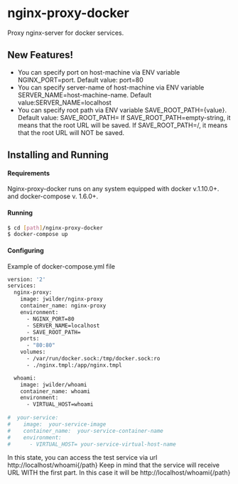# nginx-proxy-docker

Proxy nginx-server for docker services.


## New Features!
  - You can specify port on host-machine via ENV variable NGINX_PORT=port. Default value: port=80
  - You can specify server-name of host-machine via ENV variable SERVER_NAME=host-machine-name. Default value:SERVER_NAME=localhost
  - You can specify root path  via ENV variable SAVE_ROOT_PATH={value}. Default value: SAVE_ROOT_PATH=
  If SAVE_ROOT_PATH=empty-string, it means that the root URL will be saved.
  If SAVE_ROOT_PATH=/, it means that the root URL will NOT be saved.

## Installing and Running

#### Requirements
Nginx-proxy-docker runs on any system equipped with docker v.1.10.0+. and docker-compose v. 1.6.0+.

#### Running

```sh
$ cd [path]/nginx-proxy-docker
$ docker-compose up
```

#### Configuring
Example of docker-compose.yml file

```sh
version: '2'
services:
  nginx-proxy:
    image: jwilder/nginx-proxy
    container_name: nginx-proxy
    environment:
      - NGINX_PORT=80
      - SERVER_NAME=localhost
      - SAVE_ROOT_PATH=
    ports:
      - "80:80"
    volumes:
      - /var/run/docker.sock:/tmp/docker.sock:ro
      - ./nginx.tmpl:/app/nginx.tmpl

  whoami:
    image: jwilder/whoami
    container_name: whoami
    environment:
      - VIRTUAL_HOST=whoami
      
#  your-service:
#    image:  your-service-image
#    container_name:  your-service-container-name
#    environment:
#      - VIRTUAL_HOST= your-service-virtual-host-name
```

In this state, you can access the test service via url http://localhost/whoami{/path}
Keep in mind that the service will receive URL WITH the first part. In this case it will be http://localhost/whoami{/path}

